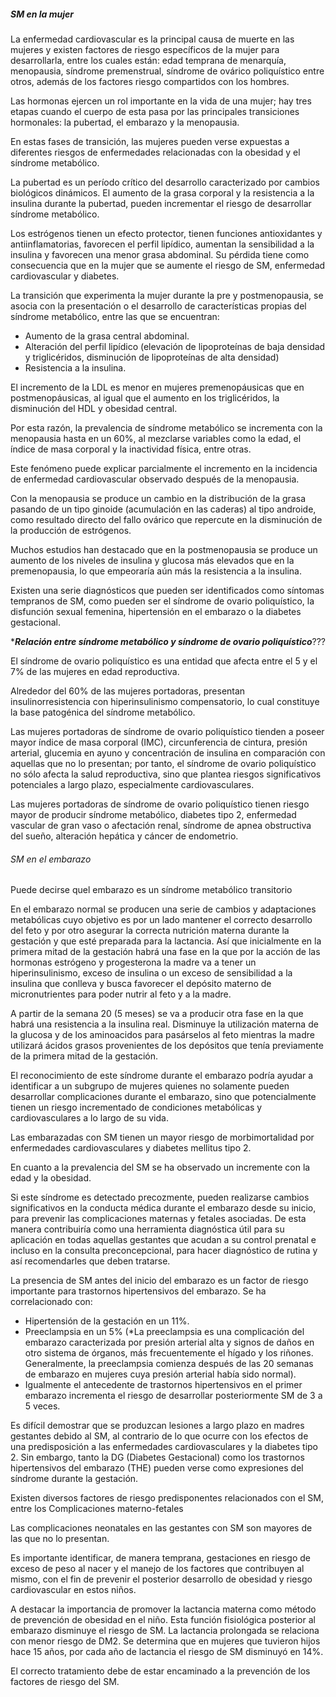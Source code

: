 ##### SM en la mujer

La enfermedad cardiovascular es la principal causa de muerte en las mujeres y existen factores de riesgo específicos de la mujer para desarrollarla, entre los cuales están: edad temprana de menarquía, menopausia, síndrome premenstrual, síndrome de ovárico poliquístico entre otros, además de los factores riesgo compartidos con los hombres. 

Las hormonas ejercen un rol importante en la vida de una mujer; hay tres etapas cuando el cuerpo de esta pasa por las principales transiciones hormonales: la pubertad, el embarazo y la menopausia. 

En estas fases de transición, las mujeres pueden verse expuestas a diferentes riesgos de enfermedades relacionadas con la obesidad y el síndrome metabólico. 

La pubertad es un período crítico del desarrollo caracterizado por cambios biológicos dinámicos. El aumento de la grasa corporal y la resistencia a la insulina durante la pubertad, pueden incrementar el riesgo de desarrollar síndrome metabólico.

Los estrógenos tienen un efecto protector, tienen funciones antioxidantes y antiinflamatorias, favorecen el perfil lipídico, aumentan la sensibilidad a la insulina y favorecen una menor grasa abdominal. Su pérdida tiene como consecuencia que en la mujer que se aumente el riesgo de SM, enfermedad cardiovascular y diabetes. 

La transición que experimenta la mujer durante la pre y postmenopausia, se asocia con la presentación o el desarrollo de características propias del síndrome metabólico, entre las que se encuentran: 

- Aumento de la grasa central abdominal.
- Alteración del perfil lipídico (elevación de lipoproteínas de baja densidad y triglicéridos, disminución de lipoproteínas de alta densidad) 
- Resistencia a la insulina. 

El incremento de la LDL es menor en mujeres premenopáusicas que en postmenopáusicas, al igual que el aumento en los triglicéridos, la disminución del HDL y obesidad central. 

Por esta razón, la prevalencia de síndrome metabólico se incrementa con la menopausia hasta en un 60%, al mezclarse variables como la edad, el índice de masa corporal y la inactividad física, entre otras.  

Este fenómeno puede explicar parcialmente el incremento en la incidencia de enfermedad cardiovascular observado después de la menopausia. 

Con la menopausia se produce un cambio en la distribución de la grasa pasando de un tipo ginoide (acumulación en las caderas) al tipo androide, como resultado directo del fallo ovárico que repercute en la disminución de la producción de estrógenos. 

Muchos estudios han destacado que en la postmenopausia se produce un aumento de los niveles de insulina y glucosa más elevados que en la premenopausia, lo que empeoraría aún más la resistencia a la insulina. 

Existen una serie diagnósticos que pueden ser identificados como síntomas tempranos de SM, como pueden ser el síndrome de ovario poliquístico, la disfunción sexual femenina, hipertensión en el embarazo o la diabetes gestacional. 

****Relación entre síndrome metabólico y síndrome de ovario poliquístico***??? 

El síndrome de ovario poliquístico es una entidad que afecta entre el 5 y el 7% de las mujeres en edad reproductiva.  

Alrededor del 60% de las mujeres portadoras, presentan insulinorresistencia con hiperinsulinismo compensatorio, lo cual constituye la base patogénica del síndrome metabólico.

Las mujeres portadoras de síndrome de ovario poliquístico tienden a poseer mayor índice de masa corporal (IMC), circunferencia de cintura, presión arterial, glucemia en ayuno y concentración de insulina en comparación con aquellas que no lo presentan; por tanto, el síndrome de ovario poliquístico no sólo afecta la salud reproductiva, sino que plantea riesgos significativos potenciales a largo plazo, especialmente cardiovasculares.  

Las mujeres portadoras de síndrome de ovario poliquístico tienen riesgo mayor de producir síndrome metabólico, diabetes tipo 2, enfermedad vascular de gran vaso o afectación renal, síndrome de apnea obstructiva del sueño, alteración hepática y cáncer de endometrio.

###### SM en el embarazo

Puede decirse quel embarazo es un síndrome metabólico transitorio 

 En el embarazo normal se producen una serie de cambios y adaptaciones metabólicas cuyo objetivo es por un lado mantener el correcto desarrollo del feto y por otro asegurar la correcta nutrición materna durante la gestación y que esté preparada para la lactancia. Así que inicialmente en la primera mitad de la gestación habrá una fase en la que por la acción de las hormonas estrógeno y progesterona la madre va a tener un hiperinsulinismo, exceso de insulina o un exceso de sensibilidad a la insulina que conlleva y busca favorecer el depósito materno de micronutrientes para poder nutrir al feto y a la madre. 

A partir de la semana 20 (5 meses) se va a producir otra fase en la que habrá una resistencia a la insulina real. Disminuye la utilización materna de la glucosa y de los aminoacidos para pasárselos al feto mientras la madre utilizará ácidos grasos provenientes de los depósitos que tenía previamente de la primera mitad de la gestación.  

El reconocimiento de este síndrome durante el embarazo podría ayudar a identificar a un subgrupo de mujeres quienes no solamente pueden desarrollar complicaciones durante el embarazo, sino que potencialmente tienen un riesgo incrementado de condiciones metabólicas y cardiovasculares a lo largo de su vida. 

Las embarazadas con SM tienen un mayor riesgo de morbimortalidad por enfermedades cardiovasculares y diabetes mellitus tipo 2. 

En cuanto a la prevalencia del SM se ha observado un incremente con la edad y la obesidad. 

Si este síndrome es detectado precozmente, pueden realizarse cambios significativos en la conducta médica durante el embarazo desde su inicio, para prevenir las complicaciones maternas y fetales asociadas. De esta manera contribuiría como una herramienta diagnóstica útil para su aplicación en todas aquellas gestantes que acudan a su control prenatal e incluso en la consulta preconcepcional, para hacer diagnóstico de rutina y así recomendarles que deben tratarse. 

La presencia de SM antes del inicio del embarazo es un factor de riesgo importante para trastornos hipertensivos del embarazo. Se ha correlacionado con: 

- Hipertensión de la gestación en un 11%. 
- Preeclampsia en un 5% (*La preeclampsia es una complicación del embarazo caracterizada por presión arterial alta y signos de daños en otro sistema de órganos, más frecuentemente el hígado y los riñones. Generalmente, la preeclampsia comienza después de las 20 semanas de embarazo en mujeres cuya presión arterial había sido normal). 
- Igualmente el antecedente de trastornos hipertensivos en el primer embarazo incrementa el riesgo de desarrollar posteriormente SM de 3 a 5 veces. 

Es difícil demostrar que se produzcan lesiones a largo plazo en madres gestantes debido al SM, al contrario de lo que ocurre con los efectos de una predisposición a las enfermedades cardiovasculares y la diabetes tipo 2. Sin embargo, tanto la DG  (Diabetes Gestacional) como los trastornos hipertensivos del embarazo (THE) pueden verse como expresiones del síndrome durante la gestación. 

Existen diversos factores de riesgo predisponentes relacionados con el SM, entre los Complicaciones materno-fetales 

Las complicaciones neonatales en las gestantes con SM son mayores de las que no lo presentan. 

Es importante identificar, de manera temprana, gestaciones en riesgo de exceso de peso al nacer y el manejo de los factores que contribuyen al mismo, con el fin de prevenir el posterior desarrollo de obesidad y riesgo cardiovascular en estos niños. 

A destacar la importancia de promover la lactancia materna como método de prevención de obesidad en el niño. Esta función fisiológica posterior al embarazo disminuye el riesgo de SM. La lactancia prolongada se relaciona con menor riesgo de DM2. Se determina que en mujeres que tuvieron hijos hace 15 años, por cada año de lactancia el riesgo de SM disminuyó en 14%. 

 El correcto tratamiento debe de estar encaminado a la prevención de los factores de riesgo del SM.
 